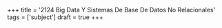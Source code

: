+++
title = '2124 Big Data Y Sistemas De Base De Datos No Relacionales'
tags = ['subject']
draft = true
+++
